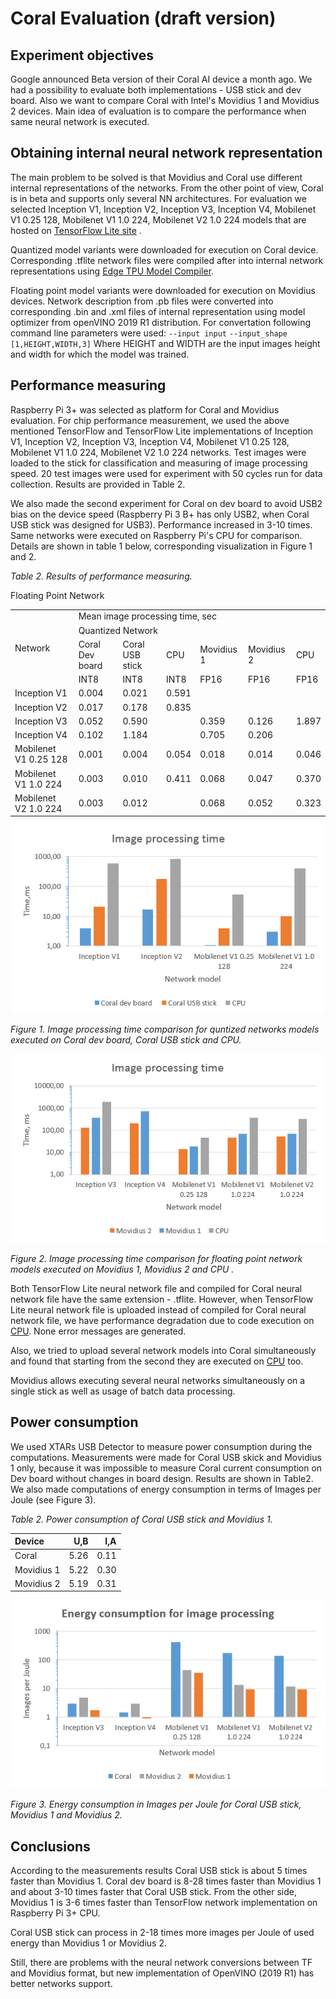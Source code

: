 # Coral Evaluation  (draft version)

## Experiment objectives
Google announced Beta version of their Coral AI device a month ago.  We had a possibility to evaluate both implementations - USB stick and dev board. Also we want to compare Coral with Intel's Movidius 1 and Movidius 2 devices. Main idea of evaluation is to compare the performance when same neural network is executed.
## Obtaining internal neural network representation
The main problem to be solved is that Movidius and Coral use different internal representations of the networks. From the other point of view, Coral is in beta and supports only several NN architectures. For evaluation we selected Inception V1, Inception V2, Inception V3, Inception V4, Mobilenet V1 0.25 128, Mobilenet V1 1.0 224, Mobilenet V2 1.0 224 models that are hosted on [TensorFlow Lite site](https://www.tensorflow.org/lite/guide/hosted_models/) .

Quantized model variants were downloaded for execution on Coral device. Corresponding .tflite network files were compiled after into internal network representations using [Edge TPU Model Compiler](https://coral.withgoogle.com/web-compiler/). 

Floating point model variants were downloaded for execution on Movidius devices. Network description from .pb files were converted into corresponding .bin and .xml files of internal representation using model optimizer from openVINO 2019 R1 distribution. For convertation following command line parameters were used:
`--input input`
`--input_shape [1,HEIGHT,WIDTH,3]`
Where HEIGHT and WIDTH are the input images height and width for which the model was trained.




## Performance measuring

Raspberry Pi 3+ was selected as platform for Coral and Movidius evaluation. For chip performance measurement, we used the above mentioned  TensorFlow and TensorFlow Lite implementations of Inception V1, Inception V2, Inception V3, Inception V4, Mobilenet V1 0.25 128, Mobilenet V1 1.0 224, Mobilenet V2 1.0 224 networks. Test images were loaded to the stick for classification and measuring of image processing speed. 20 test images were used for experiment with 50 cycles run for data collection. Results are provided in Table 2.

We also made the second experiment for Coral on dev board to avoid USB2 bias on the device speed (Raspberry Pi 3 B+ has only USB2, when Coral USB stick was designed for USB3). Performance increased in 3-10 times. Same networks were executed on Raspberry Pi's CPU for comparison. Details are shown in table 1 below, corresponding visualization in Figure 1 and 2.


*Table 2. Results of performance measuring.*

<table>
	<tr>
		<td rowspan="4">Network</td>
		<td colspan="6">Mean image processing time, sec</td>
	</tr>
	<tr>		
        <td colspan="3">Quantized Network</td>
		<tdcolspan="3">Floating Point Network</td>		
	</tr>
	<tr>		
        <td>Coral  Dev board</td>
		<td>Coral USB stick</td>
		<td>CPU</td>
		<td>Movidius 1</td>
		<td>Movidius 2</td>
		<td>CPU</td>
	</tr>
    <tr>		
        <td>INT8</td>
		<td>INT8</td>
		<td>INT8</td>
		<td>FP16</td>
		<td>FP16</td>
		<td>FP16</td>
	</tr>
	<tr>
        <td>Inception V1</td>
		<td>0.004</td>        
        <td>0.021</td>        
        <td>0.591</td> 
        <td></td>
        <td></td>
        <td></td>
	</tr>
	<tr>
		<td>Inception V2</td>
		<td>0.017</td>        
        <td>0.178</td>        
        <td>0.835</td> 
        <td></td>
        <td></td>
        <td></td>
	</tr>
	<tr>
		<td>Inception V3</td>
		<td>0.052</td>        
        <td>0.590</td>        
        <td></td>
        <td>0.359</td>
        <td>0.126</td>
        <td>1.897</td>        
	</tr>
	<tr>
		<td>Inception V4</td>
		<td>0.102</td>        
        <td>1.184</td>
        <td></td>
        <td>0.705</td>
        <td>0.206</td>
        <td></td>        
	</tr>
	<tr>
		<td>Mobilenet V1 0.25 128</td>
		<td>0.001</td>        
        <td>0.004</td>
        <td>0.054</td>
        <td>0.018</td>
        <td>0.014</td>
        <td>0.046</td>
        </tr>
	<tr>
		<td>Mobilenet V1 1.0 224</td>
		<td>0.003</td>
        <td>0.010</td>
        <td>0.411</td>
        <td>0.068</td>
        <td>0.047</td>
        <td>0.370</td>
        </tr>
	<tr>
		<td>Mobilenet V2 1.0 224</td>
		<td>0.003</td>        
        <td>0.012</td>
        <td></td>
        <td>0.068</td>
        <td>0.052</td>
        <td>0.323</td>        
	</tr>
</table>





![](img/image-processing-time-quantized-networks.png)

*Figure 1. Image processing time comparison for quntized networks models executed on Coral dev board, Coral USB stick and CPU.*

![](img/image-processing-time-floating-point-networks.png)

*Figure 2.  Image processing time comparison for floating point network models executed on  Movidius 1, Movidius 2  and CPU .*

Both TensorFlow Lite neural network file and compiled for Coral neural network file have the same extension - .tflite. However, when TensorFlow Lite neural network file is uploaded instead of compiled for Coral neural network file, we have performance degradation due to code execution on [CPU](https://coral.withgoogle.com/static/images/compile-tflite-to-edgetpu.png). None error messages are generated. 

Also, we tried to upload several network models into Coral simultaneously and found that starting from the second they are executed on  [CPU](https://coral.withgoogle.com/static/images/compile-tflite-to-edgetpu.png) too. 

Movidius allows executing several neural networks simultaneously on a single stick as well as usage of batch data processing.   


## Power consumption
We used XTARs USB Detector to measure power consumption during the computations. Measurements were made for Coral USB skick and Movidius 1 only, because it was impossible to measure Coral current  consumption on Dev board without changes in board design. Results are shown in Table2. We also made computations of energy consumption in terms of Images per Joule (see Figure 3).

*Table 2. Power consumption of Coral USB stick and Movidius 1.*

| Device     |  U,B |  I,A |
| :--------- | ---: | ---: |
| Coral      | 5.26 | 0.11 |
| Movidius 1 | 5.22 | 0.30 |
| Movidius 2 | 5.19 | 0.31 |

![](img/energy-consumption-images-per-joule-coral-movidius-1-2.png)

*Figure 3.   Energy consumption in Images per Joule for Coral USB stick, Movidius 1 and Movidius 2.*

## Conclusions

According to the measurements results Coral USB stick is about 5 times faster than Movidius 1. Coral dev board is 8-28 times faster than Movidius 1 and about 3-10 times faster that Coral USB stick. From the other side, Movidius 1 is 3-6 times faster than TensorFlow network implementation on Raspberry Pi 3+ CPU.

Coral USB stick can process in  2-18 times more images per Joule of used energy than Movidius 1 or Movidius 2.

Still, there are problems with the neural network conversions between TF and Movidius format, but new implementation of OpenVINO (2019 R1) has better networks support. 

